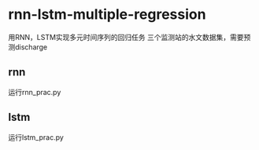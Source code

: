 # rnn-lstm-multiple-regression
用RNN，LSTM实现多元时间序列的回归任务
三个监测站的水文数据集，需要预测discharge

## rnn
运行rnn_prac.py

## lstm
运行lstm_prac.py
